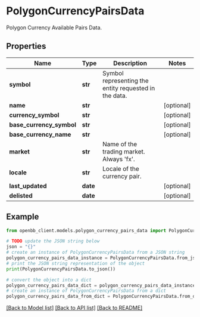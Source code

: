 # PolygonCurrencyPairsData

Polygon Currency Available Pairs Data.

## Properties

Name | Type | Description | Notes
------------ | ------------- | ------------- | -------------
**symbol** | **str** | Symbol representing the entity requested in the data. | 
**name** | **str** |  | [optional] 
**currency_symbol** | **str** |  | [optional] 
**base_currency_symbol** | **str** |  | [optional] 
**base_currency_name** | **str** |  | [optional] 
**market** | **str** | Name of the trading market. Always &#39;fx&#39;. | 
**locale** | **str** | Locale of the currency pair. | 
**last_updated** | **date** |  | [optional] 
**delisted** | **date** |  | [optional] 

## Example

```python
from openbb_client.models.polygon_currency_pairs_data import PolygonCurrencyPairsData

# TODO update the JSON string below
json = "{}"
# create an instance of PolygonCurrencyPairsData from a JSON string
polygon_currency_pairs_data_instance = PolygonCurrencyPairsData.from_json(json)
# print the JSON string representation of the object
print(PolygonCurrencyPairsData.to_json())

# convert the object into a dict
polygon_currency_pairs_data_dict = polygon_currency_pairs_data_instance.to_dict()
# create an instance of PolygonCurrencyPairsData from a dict
polygon_currency_pairs_data_from_dict = PolygonCurrencyPairsData.from_dict(polygon_currency_pairs_data_dict)
```
[[Back to Model list]](../README.md#documentation-for-models) [[Back to API list]](../README.md#documentation-for-api-endpoints) [[Back to README]](../README.md)


